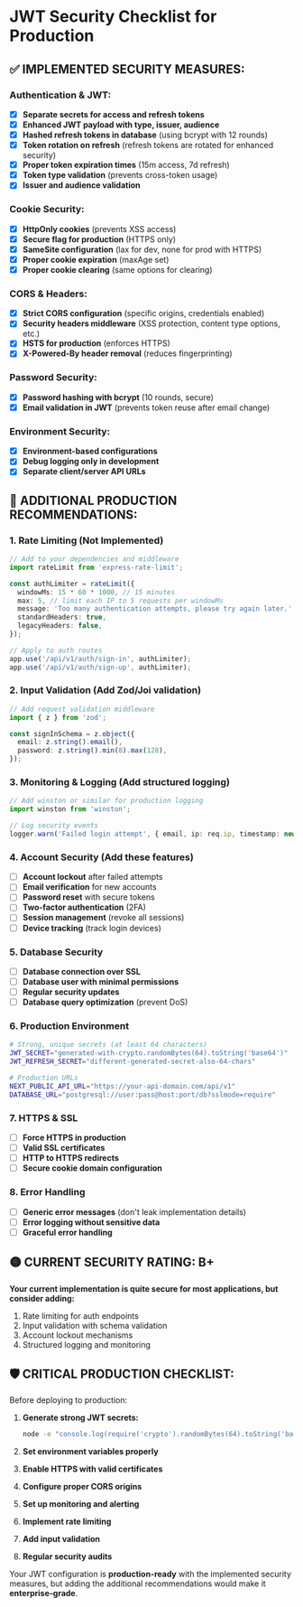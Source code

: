 # JWT Security Checklist for Production

## ✅ **IMPLEMENTED SECURITY MEASURES:**

### Authentication & JWT:
- [x] **Separate secrets for access and refresh tokens**
- [x] **Enhanced JWT payload with type, issuer, audience**
- [x] **Hashed refresh tokens in database** (using bcrypt with 12 rounds)
- [x] **Token rotation on refresh** (refresh tokens are rotated for enhanced security)
- [x] **Proper token expiration times** (15m access, 7d refresh)
- [x] **Token type validation** (prevents cross-token usage)
- [x] **Issuer and audience validation**

### Cookie Security:
- [x] **HttpOnly cookies** (prevents XSS access)
- [x] **Secure flag for production** (HTTPS only)
- [x] **SameSite configuration** (lax for dev, none for prod with HTTPS)
- [x] **Proper cookie expiration** (maxAge set)
- [x] **Proper cookie clearing** (same options for clearing)

### CORS & Headers:
- [x] **Strict CORS configuration** (specific origins, credentials enabled)
- [x] **Security headers middleware** (XSS protection, content type options, etc.)
- [x] **HSTS for production** (enforces HTTPS)
- [x] **X-Powered-By header removal** (reduces fingerprinting)

### Password Security:
- [x] **Password hashing with bcrypt** (10 rounds, secure)
- [x] **Email validation in JWT** (prevents token reuse after email change)

### Environment Security:
- [x] **Environment-based configurations**
- [x] **Debug logging only in development**
- [x] **Separate client/server API URLs**

## 🔴 **ADDITIONAL PRODUCTION RECOMMENDATIONS:**

### 1. **Rate Limiting** (Not Implemented)
```typescript
// Add to your dependencies and middleware
import rateLimit from 'express-rate-limit';

const authLimiter = rateLimit({
  windowMs: 15 * 60 * 1000, // 15 minutes
  max: 5, // limit each IP to 5 requests per windowMs
  message: 'Too many authentication attempts, please try again later.',
  standardHeaders: true,
  legacyHeaders: false,
});

// Apply to auth routes
app.use('/api/v1/auth/sign-in', authLimiter);
app.use('/api/v1/auth/sign-up', authLimiter);
```

### 2. **Input Validation** (Add Zod/Joi validation)
```typescript
// Add request validation middleware
import { z } from 'zod';

const signInSchema = z.object({
  email: z.string().email(),
  password: z.string().min(8).max(128),
});
```

### 3. **Monitoring & Logging** (Add structured logging)
```typescript
// Add winston or similar for production logging
import winston from 'winston';

// Log security events
logger.warn('Failed login attempt', { email, ip: req.ip, timestamp: new Date() });
```

### 4. **Account Security** (Add these features)
- [ ] **Account lockout** after failed attempts
- [ ] **Email verification** for new accounts
- [ ] **Password reset** with secure tokens
- [ ] **Two-factor authentication** (2FA)
- [ ] **Session management** (revoke all sessions)
- [ ] **Device tracking** (track login devices)

### 5. **Database Security**
- [ ] **Database connection over SSL**
- [ ] **Database user with minimal permissions**
- [ ] **Regular security updates**
- [ ] **Database query optimization** (prevent DoS)

### 6. **Production Environment**
```bash
# Strong, unique secrets (at least 64 characters)
JWT_SECRET="generated-with-crypto.randomBytes(64).toString('base64')"
JWT_REFRESH_SECRET="different-generated-secret-also-64-chars"

# Production URLs
NEXT_PUBLIC_API_URL="https://your-api-domain.com/api/v1"
DATABASE_URL="postgresql://user:pass@host:port/db?sslmode=require"
```

### 7. **HTTPS & SSL**
- [ ] **Force HTTPS in production**
- [ ] **Valid SSL certificates**
- [ ] **HTTP to HTTPS redirects**
- [ ] **Secure cookie domain configuration**

### 8. **Error Handling**
- [ ] **Generic error messages** (don't leak implementation details)
- [ ] **Error logging without sensitive data**
- [ ] **Graceful error handling**

## 🟡 **CURRENT SECURITY RATING: B+**

**Your current implementation is quite secure for most applications, but consider adding:**
1. Rate limiting for auth endpoints
2. Input validation with schema validation
3. Account lockout mechanisms
4. Structured logging and monitoring

## 🛡️ **CRITICAL PRODUCTION CHECKLIST:**

Before deploying to production:

1. **Generate strong JWT secrets:**
   ```bash
   node -e "console.log(require('crypto').randomBytes(64).toString('base64'))"
   ```

2. **Set environment variables properly**
3. **Enable HTTPS with valid certificates**
4. **Configure proper CORS origins**
5. **Set up monitoring and alerting**
6. **Implement rate limiting**
7. **Add input validation**
8. **Regular security audits**

Your JWT configuration is **production-ready** with the implemented security measures, but adding the additional recommendations would make it **enterprise-grade**.
